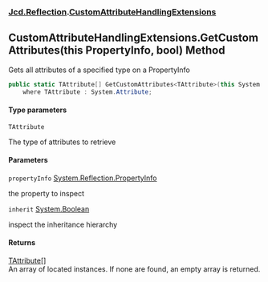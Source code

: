 ### [Jcd.Reflection](Jcd.Reflection.md 'Jcd.Reflection').[CustomAttributeHandlingExtensions](Jcd.Reflection.CustomAttributeHandlingExtensions.md 'Jcd.Reflection.CustomAttributeHandlingExtensions')

## CustomAttributeHandlingExtensions.GetCustomAttributes<TAttribute>(this PropertyInfo, bool) Method

Gets all attributes of a specified type on a PropertyInfo

```csharp
public static TAttribute[] GetCustomAttributes<TAttribute>(this System.Reflection.PropertyInfo propertyInfo, bool inherit=false)
    where TAttribute : System.Attribute;
```
#### Type parameters

<a name='Jcd.Reflection.CustomAttributeHandlingExtensions.GetCustomAttributes_TAttribute_(thisSystem.Reflection.PropertyInfo,bool).TAttribute'></a>

`TAttribute`

The type of attributes to retrieve
#### Parameters

<a name='Jcd.Reflection.CustomAttributeHandlingExtensions.GetCustomAttributes_TAttribute_(thisSystem.Reflection.PropertyInfo,bool).propertyInfo'></a>

`propertyInfo` [System.Reflection.PropertyInfo](https://docs.microsoft.com/en-us/dotnet/api/System.Reflection.PropertyInfo 'System.Reflection.PropertyInfo')

the property to inspect

<a name='Jcd.Reflection.CustomAttributeHandlingExtensions.GetCustomAttributes_TAttribute_(thisSystem.Reflection.PropertyInfo,bool).inherit'></a>

`inherit` [System.Boolean](https://docs.microsoft.com/en-us/dotnet/api/System.Boolean 'System.Boolean')

inspect the inheritance hierarchy

#### Returns
[TAttribute](Jcd.Reflection.CustomAttributeHandlingExtensions.GetCustomAttributes_TAttribute_(thisSystem.Reflection.PropertyInfo,bool).md#Jcd.Reflection.CustomAttributeHandlingExtensions.GetCustomAttributes_TAttribute_(thisSystem.Reflection.PropertyInfo,bool).TAttribute 'Jcd.Reflection.CustomAttributeHandlingExtensions.GetCustomAttributes<TAttribute>(this System.Reflection.PropertyInfo, bool).TAttribute')[[]](https://docs.microsoft.com/en-us/dotnet/api/System.Array 'System.Array')  
An array of located <typeparamre name="TAttribute"/> instances. If none are found, an empty array is returned.